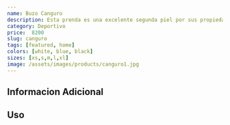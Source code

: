```yaml
---
name: Buzo Canguro
description: Esta prenda es una excelente segunda piel por sus propiedades térmicas. Posee un tratamiento antipilling en su cara externa que mantiene por más tiempo el aspecto original de la prenda. Por su aspecto y diseño, esta prenda resulta versátil tanto para su uso outdoor como su uso urbano. No es impermeable. Es de secado rápido. No requiere el uso de plancha.
category: Deportivo
price:  8200
slug: canguro
tags: [featured, home]
colors: [white, blue, black]
sizes: [xs,s,m,l,xl]
image: /assets/images/products/canguro1.jpg
---
```


## Informacion Adicional

## Uso
